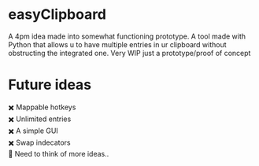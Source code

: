 # easyClipboard
 A 4pm idea made into somewhat functioning prototype.
 A tool made with Python that allows u to have multiple entries in ur clipboard without obstructing the integrated one.
 Very WIP just a prototype/proof of concept
# Future ideas
:heavy_multiplication_x: Mappable hotkeys  
:heavy_multiplication_x: Unlimited entries  
:heavy_multiplication_x: A simple GUI  
:heavy_multiplication_x: Swap indecators  
:thinking: Need to think of more ideas..  
